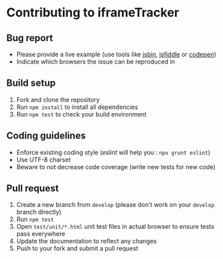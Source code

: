 # Contributing to iframeTracker

## Bug report
* Please provide a live example (use tools like [jsbin](https://jsbin.com), [jsfiddle](https://jsfiddle.net) or [codepen](https://codepen.io/))
* Indicate which browsers the issue can be reproduced in

## Build setup
1. Fork and clone the repository
1. Run `npm install` to install all dependencies
1. Run `npm test` to check your build environment

## Coding guidelines
* Enforce existing coding style (*eslint* will help you : `npx grunt eslint`)
* Use UTF-8 charset
* Beware to not decrease code coverage (write new tests for new code)

## Pull request
1. Create a new branch from `develop` (please don't work on your `develop` branch directly)
1. Run `npm test`
1. Open `test/unit/*.html` unit test files in actual browser to ensure tests pass everywhere
1. Update the documentation to reflect any changes
1. Push to your fork and submit a pull request
